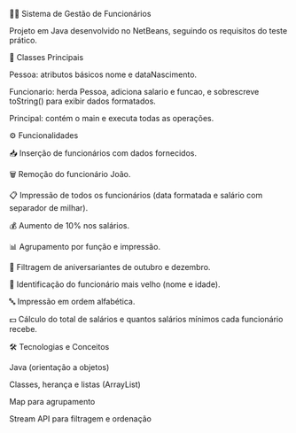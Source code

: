 🧑‍💼 Sistema de Gestão de Funcionários

Projeto em Java desenvolvido no NetBeans, seguindo os requisitos do teste prático.

📝 Classes Principais

Pessoa: atributos básicos nome e dataNascimento.

Funcionario: herda Pessoa, adiciona salario e funcao, e sobrescreve toString() para exibir dados formatados.

Principal: contém o main e executa todas as operações.

⚙️ Funcionalidades

📥 Inserção de funcionários com dados fornecidos.

🗑 Remoção do funcionário João.

📋 Impressão de todos os funcionários (data formatada e salário com separador de milhar).

💰 Aumento de 10% nos salários.

📊 Agrupamento por função e impressão.

🎂 Filtragem de aniversariantes de outubro e dezembro.

👴 Identificação do funcionário mais velho (nome e idade).

🔤 Impressão em ordem alfabética.

💵 Cálculo do total de salários e quantos salários mínimos cada funcionário recebe.

🛠️ Tecnologias e Conceitos

Java (orientação a objetos)

Classes, herança e listas (ArrayList)

Map para agrupamento

Stream API para filtragem e ordenação

